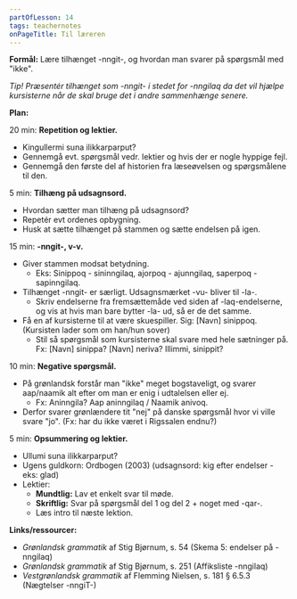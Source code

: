 ```yaml
---
partOfLesson: 14
tags: teachernotes
onPageTitle: Til læreren
---
```

**Formål:** Lære tilhænget -nngit-, og hvordan man svarer på spørgsmål med "ikke".

*Tip! Præsentér tilhænget som -nngit- i stedet for -nngilaq da det vil hjælpe kursisterne når de skal bruge det i andre sammenhænge senere.*

**Plan:**

20 min: **Repetition og lektier.**

- Kingullermi suna ilikkarparput?
- Gennemgå evt. spørgsmål vedr. lektier og hvis der er nogle hyppige fejl.
- Gennemgå den første del af historien fra læseøvelsen og spørgsmålene til den.

5 min: **Tilhæng på udsagnsord.**

- Hvordan sætter man tilhæng på udsagnsord?
- Repetér evt ordenes opbygning.
- Husk at sætte tilhænget på stammen og sætte endelsen på igen.

15 min: **-nngit-, v-v.**

- Giver stammen modsat betydning.
    - Eks: Sinippoq - sininngilaq, ajorpoq - ajunngilaq, saperpoq - sapinngilaq.
- Tilhænget -nngit- er særligt. Udsagnsmærket -vu- bliver til -la-.
    - Skriv endelserne fra fremsættemåde ved siden af -laq-endelserne, og vis at hvis man bare bytter -la- ud, så er de det samme.
- Få en af kursisterne til at være skuespiller. Sig: [Navn] sinippoq. (Kursisten lader som om han/hun sover)
    - Stil så spørgsmål som kursisterne skal svare med hele sætninger på. Fx: [Navn] sinippa? [Navn] neriva? Illimmi, sinippit?

10 min: **Negative spørgsmål.**

- På grønlandsk forstår man "ikke" meget bogstaveligt, og svarer aap/naamik alt efter om man er enig i udtalelsen eller ej.
    - Fx: Aninngila? Aap aninngilaq / Naamik anivoq.
- Derfor svarer grønlændere tit "nej" på danske spørgsmål hvor vi ville svare "jo". (Fx: har du ikke været i Rigssalen endnu?)

5 min: **Opsummering og lektier.**

- Ullumi suna ilikkarparput?
- Ugens guldkorn: Ordbogen (2003) (udsagnsord: kig efter endelser - eks: glad)
- Lektier:
    - **Mundtlig:** Lav et enkelt svar til møde.
    - **Skriftlig:** Svar på spørgsmål del 1 og del 2 + noget med -qar-.
    - Læs intro til næste lektion.

**Links/ressourcer:**

- *Grønlandsk grammatik* af Stig Bjørnum, s. 54 (Skema 5: endelser på -nngilaq)
- *Grønlandsk grammatik* af Stig Bjørnum, s. 251 (Affiksliste -nngilaq)
- *Vestgrønlandsk grammatik* af Flemming Nielsen, s. 181 § 6.5.3 (Nægtelser -nngiT-)
